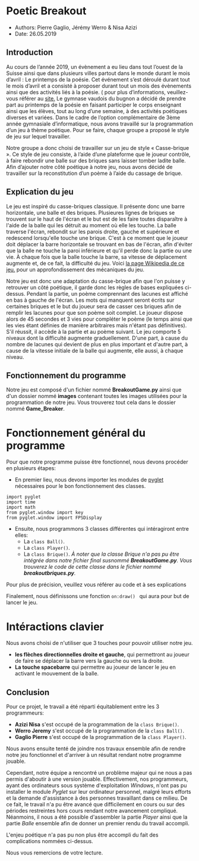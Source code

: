 # Poetic Breakout

* Authors: Pierre Gaglio, Jérémy Werro & Nisa Azizi
* Date: 26.05.2019

## Introduction

Au cours de l’année 2019, un évènement a eu lieu dans tout l’ouest de la Suisse ainsi que dans plusieurs villes partout dans le monde durant le mois d’avril : Le printemps de la poésie.
Cet événement s’est déroulé durant tout le mois d’avril et a consisté à proposer durant tout un mois des évènements ainsi que des activités liés à la poésie. ( pour plus d’informations, veuillez-vous référer au [site.](http://printempspoesie.ch)
Le gymnase vaudois du bugnon a décidé de prendre part au printemps de la poésie en faisant participer le corps enseignant ainsi que les élèves, tout au long d’une semaine, à des activités poétiques diverses et variées.
Dans le cadre de l’option complémentaire de 3ème année gymnasiale d’informatique, nous avons travaillé sur la programmation d’un jeu à thème poétique. Pour se faire, chaque groupe a proposé le style de jeu sur lequel travailler. 

Notre groupe a donc choisi de travailler sur un jeu de style « Casse-brique ». Ce style de jeu consiste, à l’aide d’une plateforme que le joueur contrôle, à faire rebondir une balle sur des briques sans laisser tomber ladite balle.
Afin d’ajouter notre côté poétique à notre jeu, nous avons décidé de travailler sur la reconstitution d’un poème à l’aide du cassage de brique.


## Explication du jeu 

Le jeu est inspiré du casse-briques classique. Il présente donc une barre horizontale, une balle et des briques. Plusieures lignes de briques se trouvent sur le haut de l'écran et le but est de les faire toutes disparaître à l'aide de la balle qui les détruit au moment où elle les touche. La balle traverse l'écran, rebondit sur les parois droite, gauche et supérieure et redescend lorsqu'elle touche une brique. C'est à ce moment que le joueur doit déplacer la barre horizontale se trouvant en bas de l'écran, afin d'éviter que la balle ne touche la paroi inférieure et qu'il perde donc la partie ou une vie. À chaque fois que la balle touche la barre, sa vitesse de déplacement augmente et, de ce fait, la difficulté du jeu. Voici [la page Wikipedia de ce jeu.](https://fr.wikipedia.org/wiki/Casse-briques) pour un approfondissement des mécaniques du jeu.

Notre jeu est donc une adaptation du casse-brique afin que l'on puisse y retrouver un côté poétique, il garde donc les règles de bases expliquées ci-dessus. Pendant la partie, un poème comprennant des lacunes est affiché en bas à gauche de l'écran. Les mots qui manquent seront écrits sur certaines briques et le but du joueur sera de casser ces briques afin de remplir les lacunes pour que son poème soit complet. Le joueur dispose alors de 45 secondes et 3 vies pour compléter le poème (le temps ainsi que les vies étant définies de manière arbitraires mais n'étant pas définitives). S'il réussit, il accède à la partie et au poème suivant. Le jeu comporte 5 niveaux dont la difficulté augmente graduellement. D'une part, à cause du nombre de lacunes qui devient de plus en plus important et d'autre part, à cause de la vitesse initiale de la balle qui augmente, elle aussi, à chaque niveau.

## Fonctionnement du programme

Notre jeu est composé d'un fichier nommé **BreakoutGame.py** ainsi que d'un dossier nommé **images** contenant 
toutes les images utilisées pour la programmation de notre jeu. Vous trouverez tout cela dans le dossier nommé **Game_Breaker**.

# Fonctionnement général du programme

Pour que notre programme puisse être fonctionnel, nous devons procéder en plusieurs étapes:

* En premier lieu, nous devons importer les modules de [pyglet](https://pyglet.readthedocs.io/en/pyglet-1.3-maintenance/programming_guide/quickstart.html) nécessaires pour le bon fonctionnement des classes.
```
import pyglet
import time
import math
from pyglet.window import key
from pyglet.window import FPSDisplay
```

* Ensuite, nous programmons 3 classes différentes qui intéragiront entre elles:
    * La ``` class Ball() ```. 
    * La ``` class Player() ```. 
    * La ``` class Brique() ```. *À noter que la classe Brique n'a pas pu être intégrée dans notre fichier final susnommé **BreakoutGame.py**. Vous trouverez le code de cette classe dans le fichier nommé **breakoutbriques.py**.*
    
Pour plus de précision, veuillez vous référer au code et à ses explications[](https://github.com/Bugnon/oc-2018/blob/master/games2/breakout/Game_Breaker/BreakoutGame.py)

Finalement, nous définissons une fonction ```on:draw() ``` qui aura pour but de lancer le jeu.

# Intéractions clavier

Nous avons choisi de n'utiliser que 3 touches pour pouvoir utiliser notre jeu.
* **les flèches directionnelles droite et gauche**, qui permettront au joueur de faire se déplacer la barre vers la gauche ou vers la droite.
* **La touche spacebarre** qui permettre au joueur de lancer le jeu en activant le mouvement de la balle.

## Conclusion

Pour ce projet, le travail a été réparti équitablement entre les 3 programmeurs:
* **Azizi Nisa** s'est occupé de la programmation de la ``` class Brique() ```.
* **Werro Jeremy** s'est occupé de la programmation de la ``` class Ball() ```. 
* **Gaglio Pierre** s'est occupé de la programmation de la ``` class Player() ```.

Nous avons ensuite tenté de joindre nos travaux ensemble afin de rendre notre jeu fonctionnel et d'arriver à un résultat rendant notre programme jouable.

Cependant, notre équipe a rencontré un problème majeur qui ne nous a pas permis d'aboutir à une version jouable. Effectivement,  nos programmeurs, ayant des ordinateurs sous système d'exploitation *Windows*, n'ont pas pu installer le module *Pyglet* sur leur ordinateur personnel, malgré leurs efforts et la demande d'assistance à des personnes travaillant dans ce milieu. De ce fait, le travail n'a pu être avancé que difficilement en cours ou sur des périodes restreintes hors cours rendant notre avancement compliqué. Néanmoins, il nous a été possible d'assembler la partie *Player* ainsi que la partie *Balle* ensemble afin de donner un premier rendu du travail accompli.

L'enjeu poétique n'a pas pu non plus être accompli du fait des complications nommées ci-dessus. 

Nous vous remercions de votre lecture.
